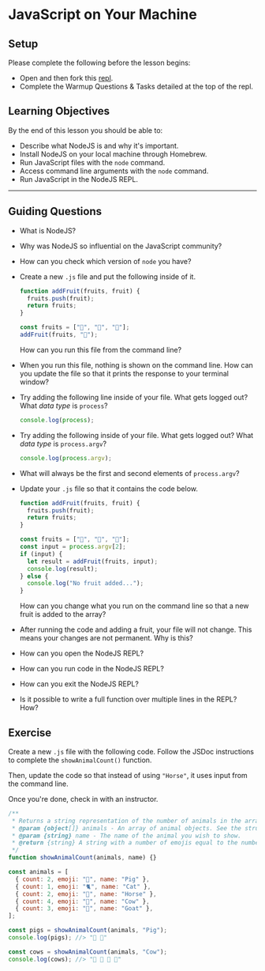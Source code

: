 # JavaScript on Your Machine

## Setup

Please complete the following before the lesson begins:

- Open and then fork this [repl](https://replit.com/@Pursuit/Warmup-JavaScript-on-Your-Machine).
- Complete the Warmup Questions & Tasks detailed at the top of the repl.

## Learning Objectives

By the end of this lesson you should be able to:

- Describe what NodeJS is and why it's important.
- Install NodeJS on your local machine through Homebrew.
- Run JavaScript files with the `node` command.
- Access command line arguments with the `node` command.
- Run JavaScript in the NodeJS REPL.

---

## Guiding Questions

- What is NodeJS?

- Why was NodeJS so influential on the JavaScript community?

- How can you check which version of `node` you have?

- Create a new `.js` file and put the following inside of it.

  ```js
  function addFruit(fruits, fruit) {
    fruits.push(fruit);
    return fruits;
  }

  const fruits = ["🍓", "🍐", "🍎"];
  addFruit(fruits, "🥝");
  ```

  How can you run this file from the command line?

- When you run this file, nothing is shown on the command line. How can you update the file so that it prints the response to your terminal window?

- Try adding the following line inside of your file. What gets logged out? What _data type_ is `process`?

  ```js
  console.log(process);
  ```

- Try adding the following inside of your file. What gets logged out? What _data type_ is `process.argv`?

  ```js
  console.log(process.argv);
  ```

- What will always be the first and second elements of `process.argv`?

- Update your `.js` file so that it contains the code below.

  ```js
  function addFruit(fruits, fruit) {
    fruits.push(fruit);
    return fruits;
  }

  const fruits = ["🍓", "🍐", "🍎"];
  const input = process.argv[2];
  if (input) {
    let result = addFruit(fruits, input);
    console.log(result);
  } else {
    console.log("No fruit added...");
  }
  ```

  How can you change what you run on the command line so that a new fruit is added to the array?

- After running the code and adding a fruit, your file will not change. This means your changes are not permanent. Why is this?

- How can you open the NodeJS REPL?

- How can you run code in the NodeJS REPL?

- How can you exit the NodeJS REPL?

- Is it possible to write a full function over multiple lines in the REPL? How?

## Exercise

Create a new `.js` file with the following code. Follow the JSDoc instructions to complete the `showAnimalCount()` function.

Then, update the code so that instead of using `"Horse"`, it uses input from the command line.

Once you're done, check in with an instructor.

```js
/**
 * Returns a string representation of the number of animals in the array.
 * @param {object[]} animals - An array of animal objects. See the structure of each object below.
 * @param {string} name - The name of the animal you wish to show.
 * @return {string} A string with a number of emojis equal to the number of animals. Each emoji should be separated by a space.
 */
function showAnimalCount(animals, name) {}

const animals = [
  { count: 2, emoji: "🐖", name: "Pig" },
  { count: 1, emoji: "🐈", name: "Cat" },
  { count: 2, emoji: "🐎", name: "Horse" },
  { count: 4, emoji: "🐄", name: "Cow" },
  { count: 3, emoji: "🐐", name: "Goat" },
];

const pigs = showAnimalCount(animals, "Pig");
console.log(pigs); //> "🐖 🐖"

const cows = showAnimalCount(animals, "Cow");
console.log(cows); //> "🐄 🐄 🐄 🐄"
```
